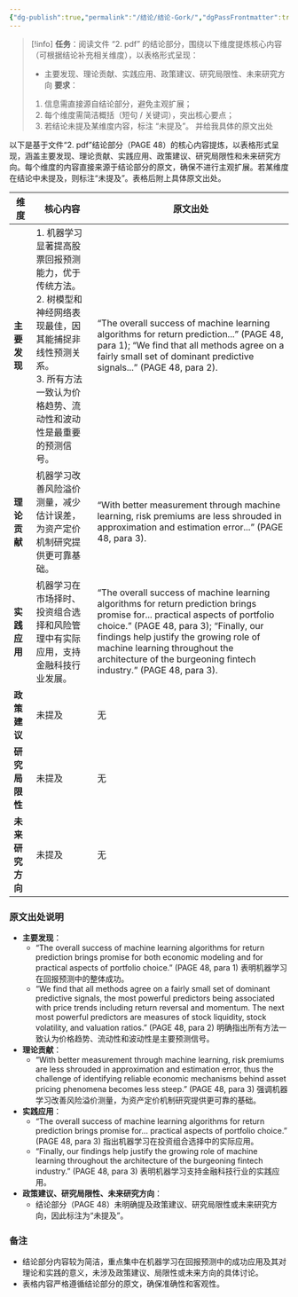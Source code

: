 ```yaml
---
{"dg-publish":true,"permalink":"/结论/结论-Gork/","dgPassFrontmatter":true,"created":"2025-06-15T22:47:14.374+08:00"}
---
```



> [!info]
> **任务**：阅读文件 “2. pdf” 的结论部分，围绕以下维度提炼核心内容（可根据结论补充相关维度），以表格形式呈现：
> - 主要发现、理论贡献、实践应用、政策建议、研究局限性、未来研究方向
> **要求**：
> 1. 信息需直接源自结论部分，避免主观扩展；
> 2. 每个维度需简洁概括（短句 / 关键词），突出核心要点；
> 3. 若结论未提及某维度内容，标注 “未提及”。
> 并给我具体的原文出处

以下是基于文件“2. pdf”结论部分（PAGE 48）的核心内容提炼，以表格形式呈现，涵盖主要发现、理论贡献、实践应用、政策建议、研究局限性和未来研究方向。每个维度的内容直接来源于结论部分的原文，确保不进行主观扩展。若某维度在结论中未提及，则标注“未提及”。表格后附上具体原文出处。

| **维度**         | **核心内容**                                                                 | **原文出处**                                                                 |
|------------------|------------------------------------------------------------------------------|-----------------------------------------------------------------------------|
| **主要发现**     | 1. 机器学习显著提高股票回报预测能力，优于传统方法。<br>2. 树模型和神经网络表现最佳，因其能捕捉非线性预测关系。<br>3. 所有方法一致认为价格趋势、流动性和波动性是最重要的预测信号。 | “The overall success of machine learning algorithms for return prediction...” (PAGE 48, para 1); “We find that all methods agree on a fairly small set of dominant predictive signals...” (PAGE 48, para 2). |
| **理论贡献**     | 机器学习改善风险溢价测量，减少估计误差，为资产定价机制研究提供更可靠基础。 | “With better measurement through machine learning, risk premiums are less shrouded in approximation and estimation error...” (PAGE 48, para 3). |
| **实践应用**     | 机器学习在市场择时、投资组合选择和风险管理中有实际应用，支持金融科技行业发展。 | “The overall success of machine learning algorithms for return prediction brings promise for... practical aspects of portfolio choice.” (PAGE 48, para 3); “Finally, our findings help justify the growing role of machine learning throughout the architecture of the burgeoning fintech industry.” (PAGE 48, para 3). |
| **政策建议**     | 未提及                                                                       | 无                                                                          |
| **研究局限性**   | 未提及                                                                       | 无                                                                          |
| **未来研究方向** | 未提及                                                                       | 无                                                                          |

### 原文出处说明
- **主要发现**：
  - “The overall success of machine learning algorithms for return prediction brings promise for both economic modeling and for practical aspects of portfolio choice.” (PAGE 48, para 1) 表明机器学习在回报预测中的整体成功。
  - “We find that all methods agree on a fairly small set of dominant predictive signals, the most powerful predictors being associated with price trends including return reversal and momentum. The next most powerful predictors are measures of stock liquidity, stock volatility, and valuation ratios.” (PAGE 48, para 2) 明确指出所有方法一致认为价格趋势、流动性和波动性是主要预测信号。
- **理论贡献**：
  - “With better measurement through machine learning, risk premiums are less shrouded in approximation and estimation error, thus the challenge of identifying reliable economic mechanisms behind asset pricing phenomena becomes less steep.” (PAGE 48, para 3) 强调机器学习改善风险溢价测量，为资产定价机制研究提供更可靠的基础。
- **实践应用**：
  - “The overall success of machine learning algorithms for return prediction brings promise for... practical aspects of portfolio choice.” (PAGE 48, para 3) 指出机器学习在投资组合选择中的实际应用。
  - “Finally, our findings help justify the growing role of machine learning throughout the architecture of the burgeoning fintech industry.” (PAGE 48, para 3) 表明机器学习支持金融科技行业的实践应用。
- **政策建议、研究局限性、未来研究方向**：
  - 结论部分（PAGE 48）未明确提及政策建议、研究局限性或未来研究方向，因此标注为“未提及”。

### 备注
- 结论部分内容较为简洁，重点集中在机器学习在回报预测中的成功应用及其对理论和实践的意义，未涉及政策建议、局限性或未来方向的具体讨论。
- 表格内容严格遵循结论部分的原文，确保准确性和客观性。